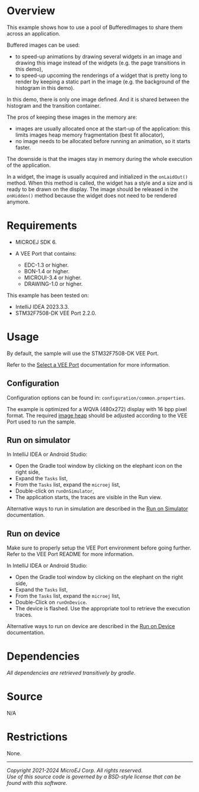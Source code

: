 # Overview

This example shows how to use a pool of BufferedImages to share them across an application.

Buffered images can be used:

- to speed-up animations by drawing several widgets in an image and drawing this image instead of the widgets (e.g. the page transitions in this demo),
- to speed-up upcoming the renderings of a widget that is pretty long to render by keeping a static part in the image (e.g. the background of the histogram in this demo).

In this demo, there is only one image defined. And it is shared between the histogram and the transition container.

The pros of keeping these images in the memory are:

- images are usually allocated once at the start-up of the application: this limits images heap memory fragmentation (best fit allocator),
- no image needs to be allocated before running an animation, so it starts faster.

The downside is that the images stay in memory during the whole execution of the application.

In a widget, the image is usually acquired and initialized in the `onLaidOut()` method.
When this method is called, the widget has a style and a size and is ready to be drawn on the display.
The image should be released in the `onHidden()` method because the widget does not need to be rendered anymore.

# Requirements

- MICROEJ SDK 6.
- A VEE Port that contains:

    - EDC-1.3 or higher.
    - BON-1.4 or higher.
    - MICROUI-3.4 or higher.
    - DRAWING-1.0 or higher.

This example has been tested on:

- IntelliJ IDEA 2023.3.3.
- STM32F7508-DK VEE Port 2.2.0.

# Usage

By default, the sample will use the STM32F7508-DK VEE Port.

Refer to the [Select a VEE Port](https://docs.microej.com/en/latest/SDK6UserGuide/selectVeePort.html) documentation for more information.

## Configuration

Configuration options can be found in: `configuration/common.properties`.

The example is optimized for a WQVA (480x272) display with 16 bpp pixel format.
The required [image heap](https://docs.microej.com/en/latest/ApplicationDeveloperGuide/UI/MicroUI/images.html#images-heap) should be adjusted according to the VEE Port used to run the sample.

## Run on simulator

In IntelliJ IDEA or Android Studio:

- Open the Gradle tool window by clicking on the elephant icon on the right side,
- Expand the `Tasks` list,
- From the `Tasks` list, expand the `microej` list,
- Double-click on `runOnSimulator`,
- The application starts, the traces are visible in the Run view.

Alternative ways to run in simulation are described in the [Run on Simulator](https://docs.microej.com/en/latest/SDK6UserGuide/runOnSimulator.html) documentation.

## Run on device

Make sure to properly setup the VEE Port environment before going further.
Refer to the VEE Port README for more information.

In IntelliJ IDEA or Android Studio:

- Open the Gradle tool window by clicking on the elephant on the right side,
- Expand the `Tasks` list,
- From the `Tasks` list, expand the `microej` list,
- Double-Click on `runOnDevice`.
- The device is flashed. Use the appropriate tool to retrieve the execution traces.

Alternative ways to run on device are described in the [Run on Device](https://docs.microej.com/en/latest/SDK6UserGuide/runOnDevice.html) documentation.

# Dependencies

_All dependencies are retrieved transitively by gradle_.

# Source

N/A

# Restrictions

None.

---  
_Copyright 2021-2024 MicroEJ Corp. All rights reserved._  
_Use of this source code is governed by a BSD-style license that can be found with this software._  
